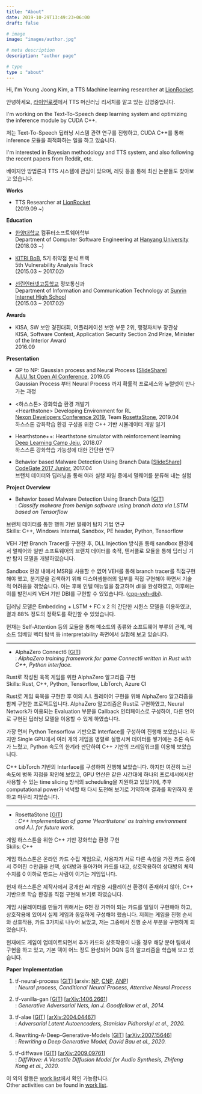 ```yaml
---
title: "About"
date: 2019-10-29T13:49:23+06:00
draft: false

# image
image: "images/author.jpg"

# meta description
description: "author page"

# type
type : "about"
---
```


Hi, I'm Young Joong Kim, a TTS Machine learning researcher at [LionRocket](https://lionrocket.ai).

안녕하세요, [라이언로켓](https://lionrocket.ai)에서 TTS 머신러닝 리서치를 맡고 있는 김영중입니다.

I'm working on the Text-To-Speech deep learning system and optimizing the inference module by CUDA C++.

저는 Text-To-Speech 딥러닝 시스템 관련 연구를 진행하고, CUDA C++를 통해 inference 모듈을 최적화하는 일을 하고 있습니다.

I'm interested in Bayesian methodology and TTS system, and also following the recent papers from Reddit, etc.

베이지안 방법론과 TTS 시스템에 관심이 있으며, 레딧 등을 통해 최신 논문들도 찾아보고 있습니다.

**Works**

- TTS Researcher at [LionRocket](https://lionrocket.ai) \
(2019.09 ~)

**Education**

- [한양대학교](https://www.hanyang.ac.kr) 컴퓨터소프트웨어학부  \
Department of Computer Software Engineering at [Hanyang University](https://www.hanyang.ac.kr) \
(2018.03 ~)

- [KITRI BoB](https://www.kitribob.kr/), 5기 취약점 분석 트랙 \
5th Vulnerability Analysis Track \
(2015.03 ~ 2017.02)

- [선린인터넷고등학교](http://sunrint.hs.kr/) 정보통신과 \
Department of Information and Communication Technology at [Sunrin Internet High School](http://sunrint.hs.kr) \
(2015.03 ~ 2017.02)

**Awards**

- KISA, SW 보안 경진대회, 어플리케이션 보안 부문 2위, 행정자치부 장관상 \
KISA, Software Contest, Application Security Section 2nd Prize, Minister of the Interior Award \
2016.09

**Presentation**

- GP to NP: Gaussian process and Neural Process [[SlideShare](https://www.slideshare.net/YoungJoongKim1/gp-to-np-gaussian-process-and-neural-process-230289387)] \
[A.I.U 1st Open AI Conference](https://festa.io/events/288), 2019.05 \
Gaussian Process 부터 Neural Process 까지 확률적 프로세스와 뉴럴넷이 만나가는 과정

- <하스스톤> 강화학습 환경 개발기 \
\<Hearthstone\> Developing Environment for RL \
[Nexon Developers Conference 2019](https://ndc.nexon.com/main), Team [RosettaStone](https://github.com/utilForever/RosettaStone), 2019.04 \
하스스톤 강화학습 환경 구성을 위한 C++ 기반 시뮬레이터 개발 일기

- Hearthstone++: Hearthstone simulator with reinforcement learning \
[Deep Learning Camp Jeju](http://jeju.dlcamp.org/2018/), 2018.07 \
하스스톤 강화학습 가능성에 대한 간단한 연구

- Behavior based Malware Detection Using Branch Data [[SlideShare](https://www.slideshare.net/YoungJoongKim1/behavior-based-malware-detection-using-branch-data-230288166)]\
[CodeGate 2017 Junior](https://www.codegate.org/), 2017.04 \
브랜치 데이터와 딥러닝을 통해 여러 실행 파일 중에서 멀웨어를 분류해 내는 실험

**Project Overview**

- Behavior based Malware Detection Using Branch Data [[GIT](https://github.com/revsic/tf-branch-malware)] \
: *Classify malware from benign software using branch data via LSTM based on Tensorflow*

브랜치 데이터를 통한 행위 기반 멀웨어 탐지 기법 연구 \
Skills: C++, Windows Internal, Sandbox, PE header, Python, Tensorflow

VEH 기반 Branch Tracer를 구현한 후, DLL Injection 방식을 통해 sandbox 환경에서 멀웨어와 일반 소프트웨어의 브랜치 데이터를 축적, 텐서플로 모듈을 통해 딥러닝 기반 탐지 모델을 개발하였습니다.

Sandbox 환경 내에서 MSR을 사용할 수 없어 VEH를 통해 branch tracer를 직접구현해야 했고, 분기문을 검색하기 위해 디스어셈블러의 일부를 직접 구현해야 하면서 기술적 어려움을 겪었습니다. 이는 후에 인텔 매뉴얼을 참고하며 dll을 완성하였고, 이후에는 이를 발전시켜 VEH 기반 DBI를 구현할 수 있었습니다. ([cpp-veh-dbi](https://github.com/revsic/cpp-veh-dbi)).

딥러닝 모델은 Embedding + LSTM + FC x 2 의 간단한 시퀸스 모델을 이용하였고, 결과 88% 정도의 정확도를 확인할 수 있었습니다.

현재는 Self-Attention 등의 모듈을 통해 메소드의 종류와 소프트웨어 부류의 관계, 메소드 임베딩 벡터 탐색 등 interpretability 측면에서 실험해 보고 있습니다.

---

- AlphaZero Connect6 [[GIT](https://github.com/revsic/AlphaZero-Connect6)] \
: *AlphaZero training framework for game Connect6 written in Rust with C++, Python interface.*

Rust로 작성된 육목 게임를 위한 AlphaZero 알고리즘 구현 \
Skills: Rust, C++, Python, Tensorflow, LibTorch, Azure CI

Rust로 게임 육목을 구현한 후 이의 A.I. 플레이어 구현을 위해 AlphaZero 알고리즘을 함께 구현한 프로젝트입니다. AlphaZero 알고리즘은 Rust로 구현하였고, Neural Network가 이용되는 Evaluation 부분을 Callback 인터페이스로 구성하여, 다른 언어로 구현된 딥러닝 모델을 이용할 수 있게 하였습니다.

가장 먼저 Python Tensorflow 기반으로 Interface를 구성하여 진행해 보았습니다. 하지만 Single GPU에서 여러 개의 게임을 병렬로 실행시켜 데이터를 쌓기에는 추론 속도가 느렸고, Python 속도의 한계라 판단하여 C++ 기반의 프레임워크를 이용해 보았습니다.

C++ LibTorch 기반의 Interface를 구성하여 진행해 보았습니다. 하지만 여전히 느린 속도에 병목 지점을 확인해 보았고, GPU 연산은 같은 시간대에 하나의 프로세서에서만 사용할 수 있는 time slicing 방식의 scheduling을 지원하고 있었기에, 추후 computational power가 넉넉할 때 다시 도전해 보기로 기약하며 결과를 확인하지 못하고 마무리 지었습니다.

---

- RosettaStone [[GIT](https://github.com/utilForever/RosettaStone)] \
: *C++ implementation of game 'Hearthstone' as training environment and A.I. for future work.*

게임 하스스톤을 위한 C++ 기반 강화학습 환경 구현 \
Skills: C++

게임 하스스톤은 온라인 카드 수집 게임으로, 사용자가 서로 다른 속성을 가진 카드 중에서 주어진 수만큼을 선택, 상대방과 돌아가며 카드를 내고, 상호작용하여 상대방의 체력 수치를 0 이하로 만드는 사람이 이기는 게임입니다.

현재 하스스톤은 제작사에서 공개한 AI 개발용 시뮬레이션 환경이 존재하지 않아, C++ 기반으로 학습 환경을 직접 구현해 보기로 하였습니다.

게임 시뮬레이터를 만들기 위해서는 6천 장 가까이 되는 카드를 일일이 구현해야 하고, 상호작용에 있어서 실제 게임과 동일하게 구성해야 했습니다. 저희는 게임을 진행 순서와 상호작용, 카드 3가지로 나누어 보았고, 저는 그중에서 진행 순서 부분을 구현하게 되었습니다.

현재에도 게임이 업데이트되면서 추가 카드와 상호작용이 나올 경우 해당 분야 팀에서 구현을 하고 있고, 기본 덱이 어느 정도 완성되어 DQN 등의 알고리즘을 학습해 보고 있습니다.

**Paper Implementation**
1. tf-neural-process [[GIT](https://github.com/revsic/tf-neural-process)] [arxiv: [NP](https://arxiv.org/abs/1807.01622), [CNP](https://arxiv.org/abs/1807.01613), [ANP](https://arxiv.org/abs/1901.05761)] \
: *Neural process, Conditional Neural Process, Attentive Neural Process*

2. tf-vanilla-gan [[GIT](https://github.com/revsic/tf-vanilla-gan)] [[arXiv:1406.2661](https://arxiv.org/pdf/1406.2661.pdf)] \
: *Generative Adversarial Nets, Ian J. Goodfellow et al., 2014.*

3. tf-alae [[GIT](https://github.com/revsic/tf-alae)] [[arXiv:2004.04467](https://arxiv.org/abs/2004.04467)] \
: *Adversarial Latent Autoencoders, Stanislav Pidhorskyi et al., 2020.*

4. Rewriting-A-Deep-Generative-Models [[GIT](https://github.com/revsic/Rewriting-A-Deep-Generative-Models)] [[arXiv:2007.15646](https://arxiv.org/abs/2007.15646)] \
: *Rewriting a Deep Generative Model, David Bau et al., 2020.* 

5. tf-diffwave [[GIT](https://github.com/revsic/tf-diffwave)] [[arXiv:2009.09761](https://arxiv.org/abs/2009.09761)] \
: *DiffWave: A Versatile Diffusion Model for Audio Synthesis, Zhifeng Kong et al., 2020.*

이 외의 활동은 [work list](../blog/worklist)에서 확인 가능합니다. \
Other activities can be found in [work list](../blog/worklist).
